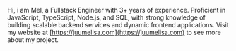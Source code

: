Hi, i am Mel, a Fullstack Engineer with 3+ years of experience. Proficient in JavaScript, TypeScript, Node.js, and SQL, with strong knowledge of building scalable backend services and dynamic frontend applications. Visit my website at [https://juumelisa.com](https://juumelisa.com) to see more about my project.